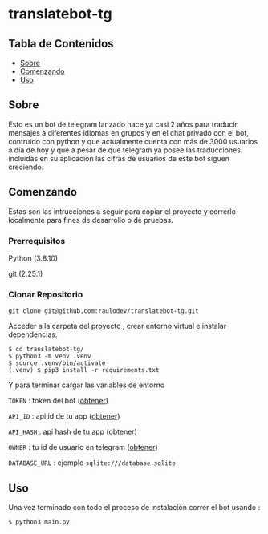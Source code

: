 # translatebot-tg

## Tabla de Contenidos

- [Sobre](#about)
- [Comenzando](#getting_started)
- [Uso](#usage)

## Sobre <a name = "about"></a>

Esto es un bot de telegram lanzado hace ya casi 2 años para traducir mensajes a diferentes idiomas en grupos y en el chat privado con el bot, contruido con python y que actualmente cuenta con más de 3000 usuarios a día de hoy y que a pesar de que telegram ya posee las traducciones incluidas en su aplicación las cifras de usuarios de este bot siguen creciendo.

## Comenzando <a name = "getting_started"></a>

Estas son las intrucciones a seguir para copiar el proyecto y correrlo localmente para fines de desarrollo o de pruebas.

### Prerrequisitos

Python (3.8.10)

git (2.25.1)

### Clonar Repositorio

```console
git clone git@github.com:raulodev/translatebot-tg.git
```

Acceder a la carpeta del proyecto , crear entorno virtual e instalar dependencias.

```console
$ cd translatebot-tg/
$ python3 -m venv .venv
$ source .venv/bin/activate
(.venv) $ pip3 install -r requirements.txt
```

Y para terminar cargar las variables de entorno

`TOKEN` : token del bot ([obtener](https://t.me/BotFather))

`API_ID` : api id de tu app ([obtener](https://my.telegram.org/apps))

`API_HASH` : api hash de tu app ([obtener](https://t.me/iDGetInfoBot))

`OWNER` : tu id de usuario en telegram ([obtener](https://my.telegram.org/apps))

`DATABASE_URL` : ejemplo `sqlite:///database.sqlite`

## Uso <a name = "usage"></a>

Una vez terminado con todo el proceso de instalación correr el bot usando :

```console
$ python3 main.py
```
